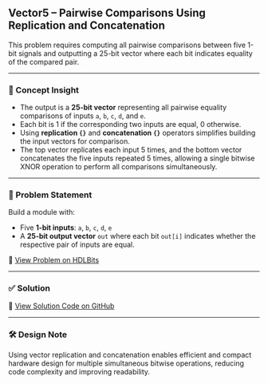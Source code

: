 ## Vector5 – Pairwise Comparisons Using Replication and Concatenation

This problem requires computing all pairwise comparisons between five 1-bit signals and outputting a 25-bit vector where each bit indicates equality of the compared pair.

---

### 🧠 Concept Insight  
- The output is a **25-bit vector** representing all pairwise equality comparisons of inputs `a`, `b`, `c`, `d`, and `e`.  
- Each bit is 1 if the corresponding two inputs are equal, 0 otherwise.  
- Using **replication `{}`** and **concatenation `{}`** operators simplifies building the input vectors for comparison.  
- The top vector replicates each input 5 times, and the bottom vector concatenates the five inputs repeated 5 times, allowing a single bitwise XNOR operation to perform all comparisons simultaneously.

---

### 📘 Problem Statement  
Build a module with:

- Five **1-bit inputs**: `a`, `b`, `c`, `d`, `e`  
- A **25-bit output vector** `out` where each bit `out[i]` indicates whether the respective pair of inputs are equal.

🔗 [View Problem on HDLBits](https://hdlbits.01xz.net/wiki/Vector5)

---

### ✅ Solution  
📄 [View Solution Code on GitHub](https://github.com/EswarAdithya011/HDLBits/blob/main/Problem%20Sets/2.%20Verilog%20Language/2.1%20Basics/2.1.8%20Vector5/Vector5.v)

---

### 🛠 Design Note  
Using vector replication and concatenation enables efficient and compact hardware design for multiple simultaneous bitwise operations, reducing code complexity and improving readability.
